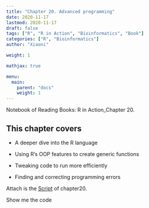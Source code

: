 ```yaml
---
title: "Chapter 20. Advanced programming"
date: 2020-11-17
lastmod: 2020-11-17
draft: false
tags: ["R", "R in Action", "Bioinformatics", "Book"]
categories: ["R", "Bioinformatics"]
author: "Xiaoni"

weight: 1

mathjax: true

menu:
  main:
    parent: "docs"
    weight: 1
---
```


Notebook of Reading Books: R in Action_Chapter 20.

<!--more-->

## This chapter covers

- A deeper dive into the R language

- Using R’s OOP features to create generic functions

- Tweaking code to run more efficiently

- Finding and correcting programming errors

Attach is the [Script](chapter20.R) of chapter20.

Show me the code <i class="far fa-hand-pointer"></i>

```r

```
